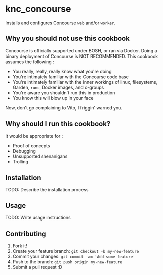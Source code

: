 # knc_concourse

Installs and configures Concourse `web` and/or `worker`.

## Why you should not use this cookbook

Concourse is officially supported under BOSH, or ran via Docker. Doing a binary
deployment of Concourse is NOT RECOMMENDED. This cookbook assumes the following :

  - You really, really, really know what you're doing
  - You're intimately familiar with the Concourse code base
  - You're intimately familiar with the inner workings of linux, filesystems,
    Garden, `runc`, Docker images, and c-groups
  - You're aware you shouldn't run this in production
  - You know this will blow up in your face

Now, don't go complaining to Vito, I friggin' warned you.

## Why should I run this cookbook?

It would be appropriate for :

  - Proof of concepts
  - Debugging
  - Unsupported shenanigans
  - Trolling

## Installation

TODO: Describe the installation process

## Usage

TODO: Write usage instructions

## Contributing

1. Fork it!
2. Create your feature branch: `git checkout -b my-new-feature`
3. Commit your changes: `git commit -am 'Add some feature'`
4. Push to the branch: `git push origin my-new-feature`
5. Submit a pull request :D
